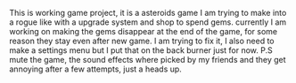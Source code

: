 This is working game project, it is a asteroids game I am trying to make into a rogue like with a upgrade system and shop to spend gems.
currently I am working on making the gems disappear at the end of the game, for some reason they stay even after new game.
I am trying to fix it, I also need to make a settings menu but I put that on the back burner just for now.
P.S mute the game, the sound effects where picked by my friends and they get annoying after a few attempts, just a heads up.
